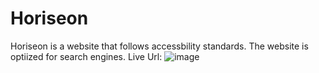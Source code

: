 # Horiseon
Horiseon is a website that follows accessbility standards.
The website is optiized for search engines.
Live Url: 
![image](https://user-images.githubusercontent.com/43047273/146650847-ae18add3-5bc9-4865-916b-34586a82cfff.png)
